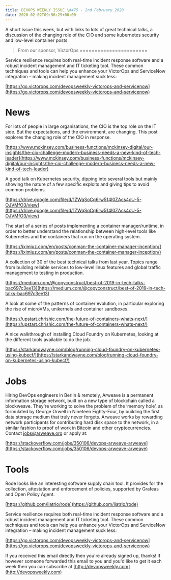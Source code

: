 ```yaml
---
title: DEVOPS WEEKLY ISSUE \#475 - 2nd February 2020 
date: 2020-02-02T09:56:29+00:00
---
```


A short issue this week, but with links to lots of great technical talks, a discussion of the changing role of the CIO and some kubernetes security and low-level container posts.


>From our sponsor, VictorOps
=======================

Service resilience requires both real-time incident response software and a robust incident management and IT ticketing tool. These common techniques and tools can help you enhance your VictorOps and ServiceNow integration – making incident management suck less:

[https://go.victorops.com/devopsweekly-victorops-and-servicenow](https://go.victorops.com/devopsweekly-victorops-and-servicenow)


News
====

For lots of people in large organisations, the CIO is the top role on the IT side. But the expectations, and the environment, are changing. This post explores the changing role of the CIO in response.

[https://www.mckinsey.com/business-functions/mckinsey-digital/our-insights/the-cio-challenge-modern-business-needs-a-new-kind-of-tech-leader](https://www.mckinsey.com/business-functions/mckinsey-digital/our-insights/the-cio-challenge-modern-business-needs-a-new-kind-of-tech-leader)


A good talk on Kubernetes security, dipping into several  tools but mainly showing the nature of a few specific exploits and giving tips to avoid common problems.

[https://drive.google.com/file/d/1ZWqSoCq6rw514I0ZAcs4cU-5-OJVMfO3/view](https://drive.google.com/file/d/1ZWqSoCq6rw514I0ZAcs4cU-5-OJVMfO3/view)


The start of a series of posts implementing a container manager/runtime, in order to better understand the relationship between high-level tools like Kubernetes and the containers that run on the operating system.

[https://iximiuz.com/en/posts/conman-the-container-manager-inception/](https://iximiuz.com/en/posts/conman-the-container-manager-inception/)


A collection of 30 of the best technical talks from last year. Topics range from building reliable services to low-level linux features and global traffic management to testing in production.

[https://medium.com/@copyconstruct/best-of-2019-in-tech-talks-bac697c3ee13](https://medium.com/@copyconstruct/best-of-2019-in-tech-talks-bac697c3ee13)


A look at some of the patterns of container evolution, in particular exploring the rise of microVMs, unikernels and container sandboxes.

[https://upstart.chrishic.com/the-future-of-containers-whats-next/](https://upstart.chrishic.com/the-future-of-containers-whats-next/)


A nice walkthrough of installing Cloud Foundry on Kubernetes, looking at the different tools available to do the job.

[https://starkandwayne.com/blog/running-cloud-foundry-on-kubernetes-using-kubecf/](https://starkandwayne.com/blog/running-cloud-foundry-on-kubernetes-using-kubecf/)


Jobs
====

Hiring DevOps engineers in Berlin & remotely, Arweave is a permanent information storage network, built on a new type of blockchain called a blockweave. They're working to solve the problem of the ‘memory hole’, as formulated by George Orwell in Nineteen Eighty-Four, by building the first data storage medium that truly never forgets. Arweave works by rewarding network participants for contributing hard disk space to the network, in a similar fashion to proof of work in Bitcoin and other cryptocurrencies. Contact jobs@arweave.org or apply at:

[https://stackoverflow.com/jobs/350106/devops-arweave-arweave](https://stackoverflow.com/jobs/350106/devops-arweave-arweave)


Tools
=====

Rode looks like an interesting software supply chain tool. It provides for the collection, attestation and enforcement of policies, supported by Grafeas and Open Policy Agent.

[https://github.com/liatrio/rode](https://github.com/liatrio/rode)



Service resilience requires both real-time incident response software and a robust incident management and IT ticketing tool. These common techniques and tools can help you enhance your VictorOps and ServiceNow integration – making incident management suck less:

[https://go.victorops.com/devopsweekly-victorops-and-servicenow](https://go.victorops.com/devopsweekly-victorops-and-servicenow)



If you received this email directly then you're already signed up, thanks! If however someone forwarded this email to you and you'd like to get it each week then you can subscribe at [http://devopsweekly.com](http://devopsweekly.com)

